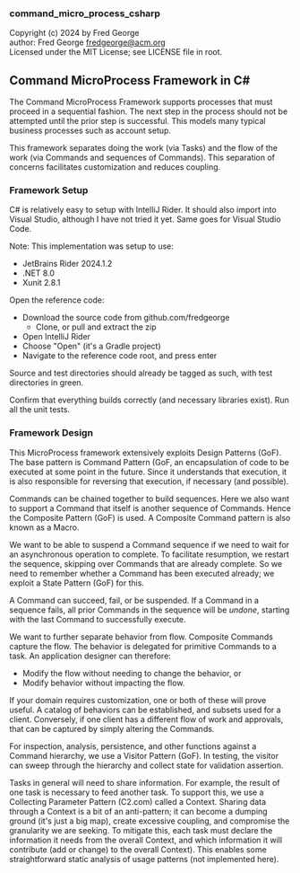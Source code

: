 ### command_micro_process_csharp

Copyright (c) 2024 by Fred George  
author: Fred George  fredgeorge@acm.org  
Licensed under the MIT License; see LICENSE file in root.


## Command MicroProcess Framework in C#

The Command MicroProcess Framework supports processes that must
proceed in a sequential fashion. The next step in the process should
not be attempted until the prior step is successful. This models many
typical business processes such as account setup.

This framework separates doing the work (via Tasks) and the flow of
the work (via Commands and sequences of Commands). This separation of
concerns facilitates customization and reduces coupling.

### Framework Setup

C# is relatively easy to setup with IntelliJ Rider. It
should also import into Visual Studio, although I have
not tried it yet. Same goes for Visual Studio Code.

Note: This implementation was setup to use:

- JetBrains Rider 2024.1.2
- .NET 8.0
- Xunit 2.8.1

Open the reference code:

- Download the source code from github.com/fredgeorge
    - Clone, or pull and extract the zip
- Open IntelliJ Rider
- Choose "Open" (it's a Gradle project)
- Navigate to the reference code root, and press enter

Source and test directories should already be tagged as such,
with test directories in green.

Confirm that everything builds correctly (and necessary libraries exist).
Run all the unit tests.

### Framework Design

This MicroProcess framework extensively exploits Design Patterns (GoF).
The base pattern is Command Pattern (GoF, an encapsulation of code to
be executed at some point in the future. Since it understands that
execution, it is also responsible for reversing that execution, if
necessary (and possible).

Commands can be chained together to build sequences. Here we also want
to support a Command that itself is another sequence of Commands. Hence
the Composite Pattern (GoF) is used. A Composite Command pattern is
also known as a Macro.

We want to be able to suspend a Command sequence if we need to wait
for an asynchronous operation to complete. To facilitate resumption, we
restart the sequence, skipping over Commands that are already complete.
So we need to remember whether a Command has been executed already; we
exploit a State Pattern (GoF) for this.

A Command can succeed, fail, or be suspended. If a Command in a sequence
fails, all prior Commands in the sequence will be _undone_, starting
with the last Command to successfully execute.

We want to further separate behavior from flow. Composite Commands
capture the flow. The behavior is delegated for primitive Commands to
a task. An application designer can therefore:

- Modify the flow without needing to change the behavior, or
- Modify behavior without impacting the flow.

If your domain requires customization, one or both of these will
prove useful. A catalog of behaviors can be established, and subsets
used for a client. Conversely, if one client has a different flow of
work and approvals, that can be captured by simply altering the
Commands.

For inspection, analysis, persistence, and other functions against a
Command hierarchy, we use a Visitor Pattern (GoF). In testing, the
visitor can sweep through the hierarchy and collect state for validation
assertion.

Tasks in general will need to share information. For example, the result
of one task is necessary to feed another task. To support this, we use
a Collecting Parameter Pattern (C2.com) called a Context. Sharing data
through a Context is a bit of an anti-pattern; it can become a dumping
ground (it's just a big map), create excessive coupling, and compromise
the granularity we are seeking. To mitigate this, each task must declare
the information it needs from the overall Context, and which information
it will contribute (add or change) to the overall Context). This enables
some straightforward static analysis of usage patterns (not implemented
here).
